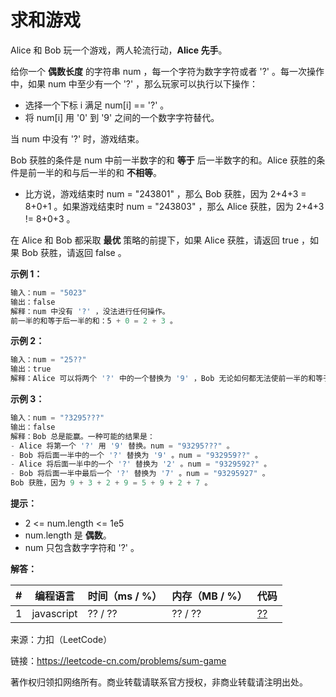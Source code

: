 # 求和游戏

Alice 和 Bob 玩一个游戏，两人轮流行动，**Alice 先手**。

给你一个 **偶数长度** 的字符串 num ，每一个字符为数字字符或者 '?' 。每一次操作中，如果 num 中至少有一个 '?' ，那么玩家可以执行以下操作：

- 选择一个下标 i 满足 num[i] == '?' 。
- 将 num[i] 用 '0' 到 '9' 之间的一个数字字符替代。

当 num 中没有 '?' 时，游戏结束。

Bob 获胜的条件是 num 中前一半数字的和 **等于** 后一半数字的和。Alice 获胜的条件是前一半的和与后一半的和 **不相等**。

- 比方说，游戏结束时 num = "243801" ，那么 Bob 获胜，因为 2+4+3 = 8+0+1 。如果游戏结束时 num = "243803" ，那么 Alice 获胜，因为 2+4+3 != 8+0+3 。

在 Alice 和 Bob 都采取 **最优** 策略的前提下，如果 Alice 获胜，请返回 true ，如果 Bob 获胜，请返回 false 。

**示例 1：**

``` javascript
输入：num = "5023"
输出：false
解释：num 中没有 '?' ，没法进行任何操作。
前一半的和等于后一半的和：5 + 0 = 2 + 3 。
```

**示例 2：**

``` javascript
输入：num = "25??"
输出：true
解释：Alice 可以将两个 '?' 中的一个替换为 '9' ，Bob 无论如何都无法使前一半的和等于后一半的和。
```

**示例 3：**

``` javascript
输入：num = "?3295???"
输出：false
解释：Bob 总是能赢。一种可能的结果是：
- Alice 将第一个 '?' 用 '9' 替换。num = "93295???" 。
- Bob 将后面一半中的一个 '?' 替换为 '9' 。num = "932959??" 。
- Alice 将后面一半中的一个 '?' 替换为 '2' 。num = "9329592?" 。
- Bob 将后面一半中最后一个 '?' 替换为 '7' 。num = "93295927" 。
Bob 获胜，因为 9 + 3 + 2 + 9 = 5 + 9 + 2 + 7 。
```

**提示：**

- 2 <= num.length <= 1e5
- num.length 是 **偶数**。
- num 只包含数字字符和 '?' 。

**解答：**

**#**|**编程语言**|**时间（ms / %）**|**内存（MB / %）**|**代码**
--|--|--|--|--
1|javascript|?? / ??|?? / ??|[??](./javascript/ac_v1.js)

来源：力扣（LeetCode）

链接：https://leetcode-cn.com/problems/sum-game

著作权归领扣网络所有。商业转载请联系官方授权，非商业转载请注明出处。
